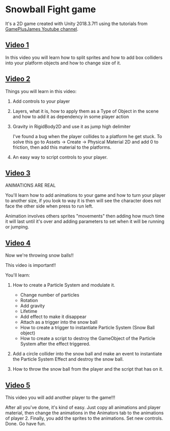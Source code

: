 # Snowball Fight game

It's a 2D game created with Unity 2018.3.7f1 using the tutorials from [GamePlusJames Youtube channel](https://www.youtube.com/user/gamesplusjames/featured).

## [Video 1](https://www.youtube.com/watch?v=p23J5-1OTAM)

In this video you will learn how to split sprites and how to add box colliders into your platform objects and how to change size of it.

## [Video 2](https://www.youtube.com/watch?v=uqofxjeY5fg)

Things you will learn in this video:

1. Add controls to your player

1. Layers, what it is, how to apply them as a Type of Object in the scene and how to add it as dependency in some player action

1. Gravity in RigidBody2D and use it as jump high delimiter

    I've found a bug when the player collides to a platform he get stuck. To solve this go to Assets -> Create -> Physical Material 2D and add 0 to friction, then add this material to the platforms.

1. An easy way to script controls to your player.

## [Video 3](https://www.youtube.com/watch?v=IBE29kz4GsQ)

ANIMATIONS ARE REAL

You'll learn how to add animations to your game and how to turn your player to another size, if you look to way it is then will see the character does not face the other side when press to run left.

Animation involves others sprites "movements" then adding how much time it will last until it's over and adding parameters to set when it will be running or jumping.

## [Video 4](https://www.youtube.com/watch?v=lwzUiOCOqVA)

Now we're throwing snow balls!!

This video is important!!

You'll learn:

1. How to create a Particle System and modulate it.

    - Change number of particles
    - Rotation
    - Add gravity
    - Lifetime
    - Add effect to make it disappear
    - Attach as a trigger into the snow ball
    - How to create a trigger to instantiate Particle System (Snow Ball object)
    - How to create a script to destroy the GameObject of the Particle System after the effect triggered.

1. Add a circle collider into the snow ball and make an event to instantiate the Particle System Effect and destroy the snow ball.

1. How to throw the snow ball from the player and the script that has on it.

## [Video 5](https://www.youtube.com/watch?v=CFFcS-yoQac)

This video you will add another player to the game!!!

After all you've done, it's kind of easy. Just copy all animations and player material, then change the animations in the Animators tab to the animations of player 2. Finally, you add the sprites to the animations.
Set new controls. Done. Go have fun.
